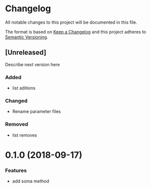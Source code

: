 # Changelog

All notable changes to this project will be documented in this file.

The format is based on [Keep a Changelog](http://keepachangelog.com/en/1.0.0/)
and this project adheres to [Semantic Versioning](http://semver.org/spec/v2.0.0.html).

## [Unreleased]

Describe next version here

### Added

- list aditions

### Changed

- Rename parameter files

### Removed

- list removes

<!-- <a name="0.2.0"></a>
# 0.2.0 (2018-09-17)


### Features

* add subtracao method -->

<a name="0.1.0"></a>
# 0.1.0 (2018-09-17)


### Features

* add soma method
